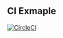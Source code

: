## CI Exmaple


[![CircleCI](https://circleci.com/gh/jorgeavelar/ci_example/tree/main.svg?style=svg)](https://circleci.com/gh/jorgeavelar/ci_example/tree/main)

